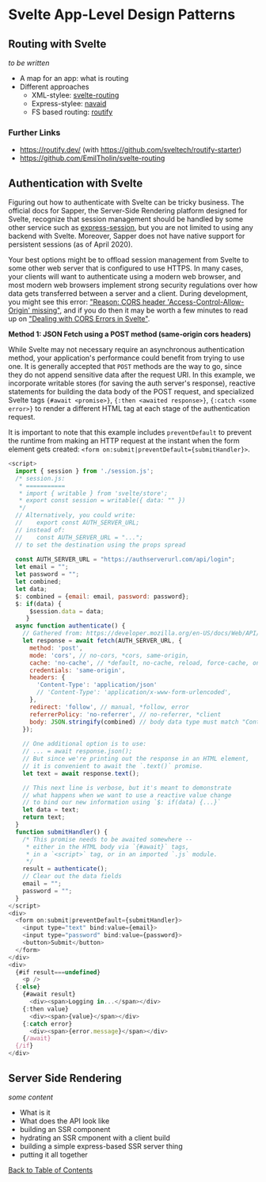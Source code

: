 
# Svelte App-Level Design Patterns

## Routing with Svelte

_to be written_

- A map for an app: what is routing
- Different approaches
  - XML-stylee: [svelte-routing](https://github.com/EmilTholin/svelte-routing)
  - Express-stylee: [navaid](https://github.com/lukeed/navaid)
  - FS based routing: [routify](https://routify.dev/)

### Further Links

- https://routify.dev/ (with https://github.com/sveltech/routify-starter)
- https://github.com/EmilTholin/svelte-routing

## Authentication with Svelte

Figuring out how to authenticate with Svelte can be tricky business. The official docs for Sapper, the Server-Side Rendering platform designed for Svelte, recognize that session management should be handled by some other service such as [express-session](https://github.com/expressjs/session), but you are not limited to using any backend with Svelte. Moreover, Sapper does not have native support for persistent sessions (as of April 2020).

Your best options might be to offload session management from Svelte to some other web server that is configured to use HTTPS. In many cases, your clients will want to authenticate using a modern web browser, and most modern web browsers implement strong security regulations over how data gets transferred between a server and a client. During development, you might see this error: ["Reason: CORS header 'Access-Control-Allow-Origin' missing"](https://developer.mozilla.org/en-US/docs/Web/HTTP/CORS/Errors/CORSMissingAllowOrigin), and if you do then it may be worth a few minutes to read up on ["Dealing with CORS Errors in Svelte"](https://github.com/svelte-society/recipes-mvp#dealing-with-cors-errors-in-svelte).


**Method 1: JSON Fetch using a POST method (same-origin cors headers)**

While Svelte may not necessary require an asynchronous authentication method, your application's performance could benefit from trying to use one. It is generally accepted that `POST` methods are the way to go, since they do not append sensitive data after the request URI. In this example, we incorporate writable stores (for saving the auth server's response), reactive statements for building the data body of the POST request, and specialized Svelte tags `{#await <promise>}`, `{:then <awaited response>}`, `{:catch <some error>}` to render a different HTML tag at each stage of the authentication request.

It is important to note that this example includes `preventDefault` to prevent the runtime from making an HTTP request at the instant when the form element gets created: `<form on:submit|preventDefault={submitHandler}>`.
```js
<script>
  import { session } from './session.js';
  /* session.js:
   * ===========
   * import { writable } from 'svelte/store';
   * export const session = writable({ data: "" })
   */
  // Alternatively, you could write:
  //    export const AUTH_SERVER_URL;
  // instead of:
  //    const AUTH_SERVER_URL = "...";
  // to set the destination using the props spread
  
  const AUTH_SERVER_URL = "https://authserverurl.com/api/login";
  let email = "";
  let password = "";
  let combined;
  let data;
  $: combined = {email: email, password: password};
  $: if(data) {
      $session.data = data;
     }
  async function authenticate() {
    // Gathered from: https://developer.mozilla.org/en-US/docs/Web/API/Fetch_API/Using_Fetch
    let response = await fetch(AUTH_SERVER_URL, {
      method: 'post',
      mode: 'cors', // no-cors, *cors, same-origin,
      cache: 'no-cache', // *default, no-cache, reload, force-cache, only-if-cached
      credentials: 'same-origin',
      headers: {
        'Content-Type': 'application/json'
        // 'Content-Type': 'application/x-www-form-urlencoded',
      },
      redirect: 'follow', // manual, *follow, error
      referrerPolicy: 'no-referrer', // no-referrer, *client
      body: JSON.stringify(combined) // body data type must match "Content-Type" header
    });
    
    // One additional option is to use:
    // ... = await response.json(); 
    // But since we're printing out the response in an HTML element,
    // it is convenient to await the `.text()` promise.
    let text = await response.text();

    // This next line is verbose, but it's meant to demonstrate
    // what happens when we want to use a reactive value change
    // to bind our new information using `$: if(data) {...}`
    let data = text;
    return text;
  }
  function submitHandler() {
    /* This promise needs to be awaited somewhere -- 
     * either in the HTML body via `{#await}` tags,
     * in a `<script>` tag, or in an imported `.js` module.
     */ 
    result = authenticate();
    // Clear out the data fields
    email = "";
    password = "";
  }    
</script>
<div>
  <form on:submit|preventDefault={submitHandler}>
    <input type="text" bind:value={email}>
    <input type="password" bind:value={password}>
    <button>Submit</button>
  </form>
</div>
<div>
  {#if result===undefined}
    <p />
  {:else}
    {#await result}
      <div><span>Logging in...</span></div>
    {:then value}
      <div><span>{value}</span></div>
    {:catch error}
      <div><span>{error.message}</span></div>
    {/await}
  {/if}
</div>
```

## Server Side Rendering

_some content_

- What is it
- What does the API look like
- building an SSR component
- hydrating an SSR cmponent with a client build
- building a simple express-based SSR server thing
- putting it all together

[Back to Table of Contents](https://github.com/svelte-society/recipes-mvp#table-of-contents)
